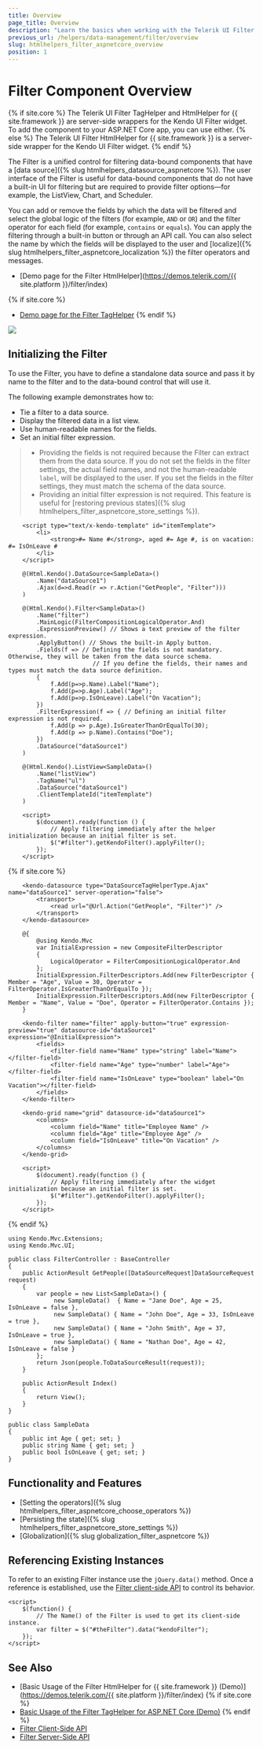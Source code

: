 ```yaml
---
title: Overview
page_title: Overview
description: "Learn the basics when working with the Telerik UI Filter component for {{ site.framework }}."
previous_url: /helpers/data-management/filter/overview
slug: htmlhelpers_filter_aspnetcore_overview
position: 1
---
```


# Filter Component Overview

{% if site.core %}
The Telerik UI Filter TagHelper and HtmlHelper for {{ site.framework }} are server-side wrappers for the Kendo UI Filter widget. To add the component to your ASP.NET Core app, you can use either.
{% else %}
The Telerik UI Filter HtmlHelper for {{ site.framework }} is a server-side wrapper for the Kendo UI Filter widget.
{% endif %}

The Filter is a unified control for filtering data-bound components that have a [data source]({% slug htmlhelpers_datasource_aspnetcore %}). The user interface of the Filter is useful for data-bound components that do not have a built-in UI for filtering but are required to provide filter options&mdash;for example, the ListView, Chart, and Scheduler.

You can add or remove the fields by which the data will be filtered and select the global logic of the filters (for example, `AND` or `OR`) and the filter operator for each field (for example, `contains` or `equals`). You can apply the filtering through a built-in button or through an API call. You can also select the name by which the fields will be displayed to the user and [localize]({% slug htmlhelpers_filter_aspnetcore_localization %}) the filter operators and messages.

* [Demo page for the Filter HtmlHelper](https://demos.telerik.com/{{ site.platform }}/filter/index)

{% if site.core %}
* [Demo page for the Filter TagHelper](https://demos.telerik.com/aspnet-core/filter/tag-helper)
{% endif %}

![](images/filter-overview.png)

## Initializing the Filter

To use the Filter, you have to define a standalone data source and pass it by name to the filter and to the data-bound control that will use it.

The following example demonstrates how to:
* Tie a filter to a data source.
* Display the filtered data in a list view.
* Use human-readable names for the fields.
* Set an initial filter expression.

> * Providing the fields is not required because the Filter can extract them from the data source. If you do not set the fields in the filter settings, the actual field names, and not the human-readable `label`, will be displayed to the user. If you set the fields in the filter settings, they must match the schema of the data source.
> * Providing an initial filter expression is not required. This feature is useful for [restoring previous states]({% slug htmlhelpers_filter_aspnetcore_store_settings %}).

```HtmlHelper
    <script type="text/x-kendo-template" id="itemTemplate">
        <li>
            <strong>#= Name #</strong>, aged #= Age #, is on vacation: #= IsOnLeave #
        </li>
    </script>

    @(Html.Kendo().DataSource<SampleData>()
        .Name("dataSource1")
        .Ajax(d=>d.Read(r => r.Action("GetPeople", "Filter")))
    )

    @(Html.Kendo().Filter<SampleData>()
        .Name("filter")
        .MainLogic(FilterCompositionLogicalOperator.And)
        .ExpressionPreview() // Shows a text preview of the filter expression.
        .ApplyButton() // Shows the built-in Apply button.
        .Fields(f => // Defining the fields is not mandatory. Otherwise, they will be taken from the data source schema.
                        // If you define the fields, their names and types must match the data source definition.
        {
            f.Add(p=>p.Name).Label("Name");
            f.Add(p=>p.Age).Label("Age");
            f.Add(p=>p.IsOnLeave).Label("On Vacation");
        })
        .FilterExpression(f => { // Defining an initial filter expression is not required.
            f.Add(p => p.Age).IsGreaterThanOrEqualTo(30);
            f.Add(p => p.Name).Contains("Doe");
        })
        .DataSource("dataSource1")
    )

    @(Html.Kendo().ListView<SampleData>()
        .Name("listView")
        .TagName("ul")
        .DataSource("dataSource1")
        .ClientTemplateId("itemTemplate")
    )

    <script>
        $(document).ready(function () {
            // Apply filtering immediately after the helper initialization because an initial filter is set.
            $("#filter").getKendoFilter().applyFilter();
        });
    </script>
```
{% if site.core %}
```TagHelper
    <kendo-datasource type="DataSourceTagHelperType.Ajax" name="dataSource1" server-operation="false">
        <transport>
            <read url="@Url.Action("GetPeople", "Filter")" />
        </transport>
    </kendo-datasource>

    @{
        @using Kendo.Mvc
        var InitialExpression = new CompositeFilterDescriptor
        {
            LogicalOperator = FilterCompositionLogicalOperator.And
        };
        InitialExpression.FilterDescriptors.Add(new FilterDescriptor { Member = "Age", Value = 30, Operator = FilterOperator.IsGreaterThanOrEqualTo });
        InitialExpression.FilterDescriptors.Add(new FilterDescriptor { Member = "Name", Value = "Doe", Operator = FilterOperator.Contains });
    }

    <kendo-filter name="filter" apply-button="true" expression-preview="true" datasource-id="dataSource1" expression="@InitialExpression">
        <fields>
            <filter-field name="Name" type="string" label="Name"></filter-field>
            <filter-field name="Age" type="number" label="Age"></filter-field>
            <filter-field name="IsOnLeave" type="boolean" label="On Vacation"></filter-field>
        </fields>
    </kendo-filter>

    <kendo-grid name="grid" datasource-id="dataSource1">
        <columns>
            <column field="Name" title="Employee Name" />
            <column field="Age" title="Employee Age" />
            <column field="IsOnLeave" title="On Vacation" />
        </columns>
    </kendo-grid>

    <script>
        $(document).ready(function () {
            // Apply filtering immediately after the widget initialization because an initial filter is set.
            $("#filter").getKendoFilter().applyFilter();
        });
    </script>
```
{% endif %}
```Controller
using Kendo.Mvc.Extensions;
using Kendo.Mvc.UI;

public class FilterController : BaseController
{
    public ActionResult GetPeople([DataSourceRequest]DataSourceRequest request)
    {
        var people = new List<SampleData>() {
             new SampleData()  { Name = "Jane Doe", Age = 25, IsOnLeave = false },
             new SampleData() { Name = "John Doe", Age = 33, IsOnLeave = true },
             new SampleData() { Name = "John Smith", Age = 37, IsOnLeave = true },
             new SampleData() { Name = "Nathan Doe", Age = 42, IsOnLeave = false }
        };
        return Json(people.ToDataSourceResult(request));
    }

    public ActionResult Index()
    {
        return View();
    }
}
```
```Model
public class SampleData
{
    public int Age { get; set; }
    public string Name { get; set; }
    public bool IsOnLeave { get; set; }
}
```

## Functionality and Features

* [Setting the operators]({% slug htmlhelpers_filter_aspnetcore_choose_operators %})
* [Persisting the state]({% slug htmlhelpers_filter_aspnetcore_store_settings %})
* [Globalization]({% slug globalization_filter_aspnetcore %})

## Referencing Existing Instances

To refer to an existing Filter instance use the `jQuery.data()` method. Once a reference is established, use the [Filter client-side API](https://docs.telerik.com/kendo-ui/api/javascript/ui/filter#methods) to control its behavior.

```
<script>
    $(function() {
        // The Name() of the Filter is used to get its client-side instance.
        var filter = $("#theFilter").data("kendoFilter");
    });
</script>
```

## See Also

* [Basic Usage of the Filter HtmlHelper for {{ site.framework }} (Demo)](https://demos.telerik.com/{{ site.platform }}/filter/index)
{% if site.core %}
* [Basic Usage of the Filter TagHelper for ASP.NET Core (Demo)](https://demos.telerik.com/aspnet-core/filter/tag-helper)
{% endif %}
* [Filter Client-Side API](https://docs.telerik.com/kendo-ui/api/javascript/ui/filter)
* [Filter Server-Side API](/api/filter)
